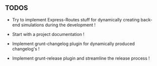 TODOS
----------------------------------------------------------------------------------------------------------

* Try to implement Express-Routes stuff for dynamically creating back-end simulations during the development !

* Start with a project documentation !

* Implement grunt-changelog plugin for dynamically produced changelog's !

* Implement grunt-release plugin and streamline the release process !